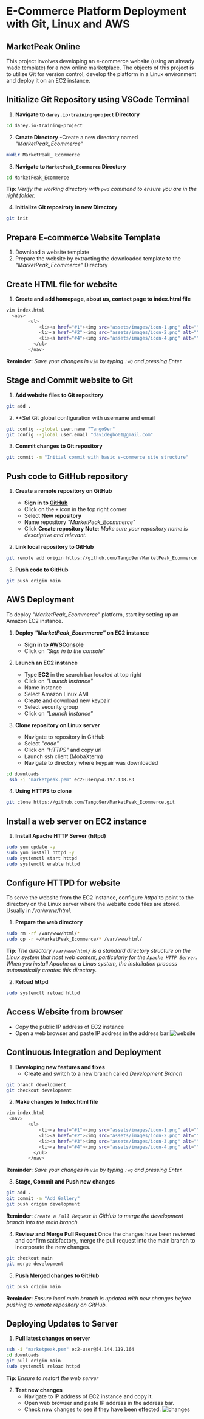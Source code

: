 # E-Commerce Platform Deployment with Git, Linux and AWS

## MarketPeak Online 
This project involves developing an e-commerce website (using an already made template) for a new online marketplace. The objects of this project is to utilize Git for version control, develop the platform in a Linux environment and deploy it on an EC2 instance. 

## Initialize Git Repository using VSCode Terminal
1. **Navigate to `darey.io-training-project` Directory**
```bash
cd darey.io-training-project
```
2. **Create Directory**
-Create a new directory named *"MarketPeak_Ecommerce"*
```bash
mkdir MarketPeak_ Ecommerce
```
3. **Navigate to `MarketPeak_Ecommerce` Directory**
```bash
cd MarketPeak_Ecommerce
```
**Tip**: _Verify the working directory with `pwd` command to ensure you are in the right folder._

4. **Initialize Git reposiroty in new Directory**
```bash
git init
```
## Prepare E-commerce Website Template
1. Download a website template 
2. Prepare the website by extracting the downloaded template to the *"MarketPeak_Ecommerce"* Directory
 
## Create HTML file for website
1. **Create and add homepage, about us, contact page to index.html file** 
```bash
vim index.html
  <nav>
        <ul>
            <li><a href="#1"><img src="assets/images/icon-1.png" alt=""> <em>Homepage</em></a></li>
            <li><a href="#2"><img src="assets/images/icon-2.png" alt=""> <em>About Us</em></a></li>
            <li><a href="#4"><img src="assets/images/icon-4.png" alt=""> <em>Contact Us</em></a></li>
          </ul>
        </nav>
```
**Reminder**: _Save your changes in `vim` by typing `:wq` and pressing Enter._

## Stage and Commit website to Git
1. **Add website files to Git repository**
```bash
git add .
```
2. **Set Git global configuration with username and email
```bash
git config --global user.name "Tango9er"
git config --global user.email "davidegbo01@gmail.com"
```
3. **Commit changes to Git repository**
```bash
git commit -m "Initial commit with basic e-commerce site structure"
```
## Push code to GitHub repository
1. **Create a remote repository on GitHub**
    - **Sign in to [GitHub](https://github.com)**
    - Click on the `+` icon in the top right corner
    - Select **New repository**
    - Name repository *"MarketPeak_Ecommerce"*
    - Click **Create repository**
     **Note**: _Make sure your repository name is descriptive and relevant._

2. **Link local repository to GitHub**
```bash
git remote add origin https://github.com/Tango9er/MarketPeak_Ecommerce.git
```
3. **Push code to GitHub**
```bash
git push origin main
```

## AWS Deployment
To deploy *"MarketPeak_Ecommerce"* platform, start by setting up an Amazon EC2 instance.

1. **Deploy *"MarketPeak_Ecommerce"* on EC2 instance**
    - **Sign in to [AWSConsole](https://aws.amazon.com)**
    - Click on *"Sign in to the console"*

2. **Launch an EC2 instance**
    - Type **EC2** in the search bar located at top right
    - Click on *"Launch Instance"*
    - Name instance
    - Select Amazon Linux AMI
    - Create and download new keypair
    - Select security group
    - Click on *"Launch Instance"*

3. **Clone repository on Linux server**
    - Navigate to repository in GitHub
    - Select *"code"*
    - Click on *"HTTPS"* and copy url
    - Launch ssh client (MobaXterm)
    - Navigate to directory where keypair was downloaded
```bash
cd downloads 
 ssh -i "marketpeak.pem" ec2-user@54.197.138.83
 ```
4. **Using HTTPS to clone**
```bash
git clone https://github.com/Tango9er/MarketPeak_Ecommerce.git
```


## Install a web server on EC2 instance
1. **Install Apache HTTP Server (httpd)**
```bash
sudo yum update -y
sudo yum install httpd -y
sudo systemctl start httpd
sudo systemctl enable httpd
```
## Configure HTTPD for website
To serve the website from the EC2 instance, configure *httpd* to point to the directory on the Linux server where the website code files are stored. Usually in */var/www/html*.
 1. **Prepare the web directory**
 ```bash
sudo rm -rf /var/www/html/*
sudo cp -r ~/MarketPeak_Ecommerce/* /var/www/html/
```
**Tip**: _The directory `/var/www/html/` is a standard directory structure on the Linux system that host web content, particularly for the `Apache HTTP Server`. When you install Apache on a Linus system, the installation process automatically creates this directory._

2. **Reload httpd**
```bash
sudo systemctl reload httpd
```

## Access Website from browser
- Copy the public IP address of EC2 instance
- Open a web browser and paste IP address in the address bar ![website](https://1drv.ms/i/c/218bbed2076f1b05/EdMJOhcqSb1Bk1E6ZyzqlHYBOysKeAxA0fOfhDWWbzvSjg?e=dM898V)

## Continuous Integration and Deployment 
1. **Developing new features and fixes**
    - Create and switch to a new branch called *Development Branch*
```bash
git branch development
git checkout development
```
2. **Make changes to Index.html file**
```bash 
vim index.html
 <nav>
        <ul>
            <li><a href="#1"><img src="assets/images/icon-1.png" alt=""> <em>Homepage</em></a></li>
            <li><a href="#2"><img src="assets/images/icon-2.png" alt=""> <em>About Us</em></a></li>
            <li><a href="#3"><img src="assets/images/icon-3.png" alt=""> <em>Our Gallery</em></a></li>
            <li><a href="#4"><img src="assets/images/icon-4.png" alt=""> <em>Contact Us</em></a></li>
          </ul>
        </nav>
```
**Reminder**: _Save your changes in `vim` by typing `:wq` and pressing Enter._

3. **Stage, Commit and Push new changes**
```bash
git add .
git commit -m "Add Gallery"
git push origin development
```
**Reminder**: _`Create a Pull Request` in GitHub to merge the development branch into the main branch._

4. **Review and Merge Pull Request**
Once the changes have been reviewed and confirm satisfactory, merge the pull request into the main branch to incorporate the new changes.
```bash
git checkout main
git merge development
```
5. **Push Merged changes to GitHub**
```bash
git push origin main
```
**Reminder**: _Ensure local main branch is updated with new changes before pushing to remote repository on GitHub._

## Deploying Updates to Server
1. **Pull latest changes on server**
```bash
ssh -i "marketpeak.pem" ec2-user@54.144.119.164
cd downloads
git pull origin main
sudo systemctl reload httpd
```
**Tip**: *Ensure to restart the web server*

2. **Test new changes**
    - Navigate to IP address of EC2 instance and copy it.
    - Open web browser and paste IP address in the address bar. 
    - Check new changes to see if they have been effected.
    ![changes](https://1drv.ms/i/c/218bbed2076f1b05/Ec5pDr5M9uRCiOG9J-5mCngBHLCV4_OK3k6cpGgURF_ALg?e=0O9ptX)
    











